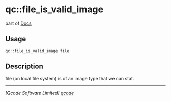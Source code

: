 qc::file_is_valid_image
=======================

part of [Docs](.)

Usage
-----
`qc::file_is_valid_image file`

Description
-----------
file (on local file system) is of an image type that we can stat.

----------------------------------
*[Qcode Software Limited] [qcode]*

[qcode]: http://www.qcode.co.uk "Qcode Software"